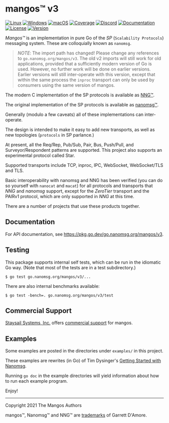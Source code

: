 # mangos&trade; v3


[![Linux](https://img.shields.io/github/workflow/status/nanomsg/mangos/linux?logoColor=grey&logo=linux&label=)](https://github.com/nanomsg/mangos/actions)
[![Windows](https://img.shields.io/github/workflow/status/nanomsg/mangos/windows?logoColor=grey&logo=windows&label=)](https://github.com/nanomsg/mangos/actions)
[![macOS](https://img.shields.io/github/workflow/status/nanomsg/mangos/darwin?logoColor=grey&logo=apple&label=)](https://github.com/nanomsg/mangos/actions)
[![Coverage](https://img.shields.io/codecov/c/github/nanomsg/mangos?logoColor=grey&logo=codecov&label=)](https://codecov.io/gh/nanomsg/mangos)
[![Discord](https://img.shields.io/discord/639573728212156478?label=&logo=discord)](https://discord.gg/wewTkby)
[![Documentation](https://img.shields.io/badge/godoc-docs-blue.svg?label=&logo=go)](https://pkg.go.dev/go.nanomsg.org/mangos/v3)
[![License](https://img.shields.io/github/license/nanomsg/mangos.svg?logoColor=silver&logo=opensourceinitiative&label=&color=blue)](https://github.com/nanomsg/mangos/blob/master/LICENSE)
[![Version](https://img.shields.io/github/v/tag/nanomsg/mangos?logo=github&sort=semver&label=)](https://github.com/nanomsg/mangos/releases)



_Mangos&trade;_  is an implementation in pure Go of the *SP*
(`Scalability Protocols`) messaging system.
These are colloquially  known as `nanomsg`.

> *NOTE*: The import path has changed! Please change any references
to `go.nanomsg.org/mangos/v3`.
The old v2 imports will still work for old applications, provided that
a sufficiently modern version of Go is used.  However, no further work
will be done on earlier versions.
Earlier versions will still inter-operate with this version, except that
within the same process the `inproc` transport can only be used by
consumers using the same version of mangos.

The modern C implementation of the SP protocols is available as
[NNG&trade;](https://github.com/nanomsg/nng).

The original implementation of the SP protocols is available as
[nanomsg&trade;](http://www.nanomsg.org).

Generally (modulo a few caveats) all of these implementations can inter-operate.

The design is intended to make it easy to add new transports,
as well as new topologies (`protocols` in SP parlance.)

At present, all the Req/Rep, Pub/Sub, Pair, Bus, Push/Pull, and
Surveyor/Respondent patterns are supported.
This project also supports an experimental protocol called Star.

Supported transports include TCP, inproc, IPC, WebSocket, WebSocket/TLS and TLS.

Basic interoperability with nanomsg and NNG has been verified (you can do
so yourself with `nanocat` and `macat`) for all protocols and transports
that _NNG_ and _nanomsg_ support, except for the _ZeroTier_ transport and the PAIRv1
protocol, which are only supported in _NNG_ at this time.

There are a number of projects that use these products together.

## Documentation

For API documentation, see https://pkg.go.dev/go.nanomsg.org/mangos/v3.

## Testing

This package supports internal self tests, which can be run in
the idiomatic Go way.
(Note that most of the tests are in a test subdirectory.)

    $ go test go.nanomsg.org/mangos/v3/...

There are also internal benchmarks available:

    $ go test -bench=. go.nanomsg.org/mangos/v3/test

## Commercial Support

[Staysail Systems, Inc.](mailto:info@staysail.tech) offers
[commercial support](http://staysail.tech/support/mangos) for mangos.

## Examples

Some examples are posted in the directories under `examples/` in this project.

These examples are rewrites (in Go) of Tim Dysinger's
[Getting Started with Nanomsg](http://nanomsg.org/gettingstarted/index.html).

Running `go doc` in the example directories will yield information about how
to run each example program.

Enjoy!

______

Copyright 2021 The Mangos Authors

mangos&trade;, Nanomsg&trade; and NNG&trade; are [trademarks](http://nanomsg.org/trademarks.html) of Garrett D'Amore.

